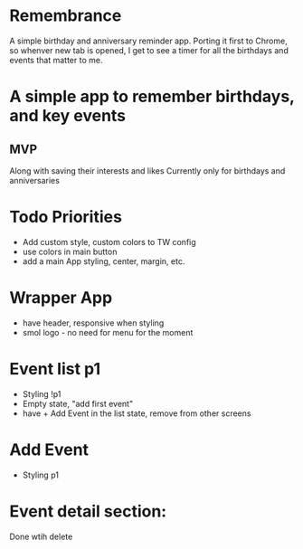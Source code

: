 # Remembrance

A simple birthday and anniversary reminder app. Porting it first to Chrome, so whenver new tab is opened, I get to see a timer for all the birthdays and events that matter to me.

# A simple app to remember birthdays, and key events

## MVP

Along with saving their interests and likes
Currently only for birthdays and anniversaries

# Todo Priorities

- Add custom style, custom colors to TW config
- use colors in main button
- add a main App styling, center, margin, etc.

# Wrapper App

- have header, responsive when styling
- smol logo - no need for menu for the moment

# Event list p1

- Styling !p1
- Empty state, "add first event"
- have + Add Event in the list state, remove from other screens

# Add Event

- Styling p1

# Event detail section:

Done wtih delete
